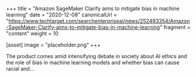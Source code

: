 +++
title = "Amazon SageMaker Clarify aims to mitigate bias in machine learning"
date = "2020-12-08"
canonicalUrl = "https://www.techtarget.com/searchenterpriseai/news/252493354/Amazon-SageMaker-Clarify-aims-to-mitigate-bias-in-machine-learning"
fragment = "content"
weight = 10

[asset]
    image = "placeholder.png"
+++

The product comes amid intensifying debate in society about AI ethics and 
the role of bias in machine learning models and whether bias can cause 
racial and...
